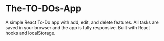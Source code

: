 # The-TO-DOs-App
A simple React To-Do app with add, edit, and delete features. All tasks are saved in your browser and the app is fully responsive. Built with React hooks and localStorage.
